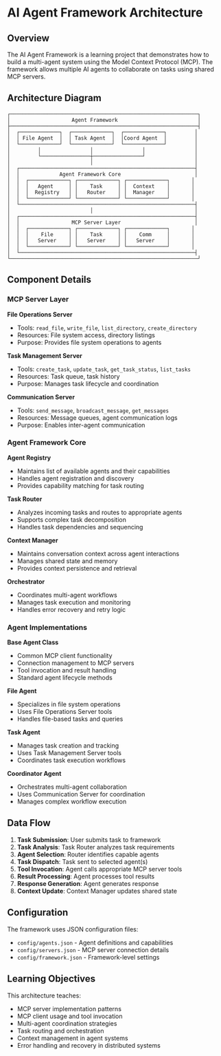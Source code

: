 # AI Agent Framework Architecture

## Overview

The AI Agent Framework is a learning project that demonstrates how to build a multi-agent system using the Model Context Protocol (MCP). The framework allows multiple AI agents to collaborate on tasks using shared MCP servers.

## Architecture Diagram

```
┌─────────────────────────────────────────────────────────────┐
│                    Agent Framework                          │
├─────────────────────────────────────────────────────────────┤
│  ┌─────────────┐  ┌─────────────┐  ┌─────────────┐         │
│  │ File Agent  │  │ Task Agent  │  │Coord Agent  │         │
│  └─────────────┘  └─────────────┘  └─────────────┘         │
│         │                │                │                │
│         └────────────────┼────────────────┘                │
│                          │                                 │
│  ┌─────────────────────────────────────────────────────────┤
│  │             Agent Framework Core                        │
│  │  ┌─────────────┐ ┌─────────────┐ ┌─────────────┐       │
│  │  │   Agent     │ │    Task     │ │  Context    │       │
│  │  │  Registry   │ │   Router    │ │  Manager    │       │
│  │  └─────────────┘ └─────────────┘ └─────────────┘       │
│  └─────────────────────────────────────────────────────────┤
│                          │                                 │
│  ┌─────────────────────────────────────────────────────────┤
│  │                 MCP Server Layer                        │
│  │  ┌─────────────┐ ┌─────────────┐ ┌─────────────┐       │
│  │  │    File     │ │    Task     │ │    Comm     │       │
│  │  │   Server    │ │   Server    │ │   Server    │       │
│  │  └─────────────┘ └─────────────┘ └─────────────┘       │
│  └─────────────────────────────────────────────────────────┤
└─────────────────────────────────────────────────────────────┘
```

## Component Details

### MCP Server Layer

**File Operations Server**
- Tools: `read_file`, `write_file`, `list_directory`, `create_directory`
- Resources: File system access, directory listings
- Purpose: Provides file system operations to agents

**Task Management Server**
- Tools: `create_task`, `update_task`, `get_task_status`, `list_tasks`
- Resources: Task queue, task history
- Purpose: Manages task lifecycle and coordination

**Communication Server**
- Tools: `send_message`, `broadcast_message`, `get_messages`
- Resources: Message queues, agent communication logs
- Purpose: Enables inter-agent communication

### Agent Framework Core

**Agent Registry**
- Maintains list of available agents and their capabilities
- Handles agent registration and discovery
- Provides capability matching for task routing

**Task Router**
- Analyzes incoming tasks and routes to appropriate agents
- Supports complex task decomposition
- Handles task dependencies and sequencing

**Context Manager**
- Maintains conversation context across agent interactions
- Manages shared state and memory
- Provides context persistence and retrieval

**Orchestrator**
- Coordinates multi-agent workflows
- Manages task execution and monitoring
- Handles error recovery and retry logic

### Agent Implementations

**Base Agent Class**
- Common MCP client functionality
- Connection management to MCP servers
- Tool invocation and result handling
- Standard agent lifecycle methods

**File Agent**
- Specializes in file system operations
- Uses File Operations Server tools
- Handles file-based tasks and queries

**Task Agent**
- Manages task creation and tracking
- Uses Task Management Server tools
- Coordinates task execution workflows

**Coordinator Agent**
- Orchestrates multi-agent collaboration
- Uses Communication Server for coordination
- Manages complex workflow execution

## Data Flow

1. **Task Submission**: User submits task to framework
2. **Task Analysis**: Task Router analyzes task requirements
3. **Agent Selection**: Router identifies capable agents
4. **Task Dispatch**: Task sent to selected agent(s)
5. **Tool Invocation**: Agent calls appropriate MCP server tools
6. **Result Processing**: Agent processes tool results
7. **Response Generation**: Agent generates response
8. **Context Update**: Context Manager updates shared state

## Configuration

The framework uses JSON configuration files:

- `config/agents.json` - Agent definitions and capabilities
- `config/servers.json` - MCP server connection details
- `config/framework.json` - Framework-level settings

## Learning Objectives

This architecture teaches:
- MCP server implementation patterns
- MCP client usage and tool invocation
- Multi-agent coordination strategies
- Task routing and orchestration
- Context management in agent systems
- Error handling and recovery in distributed systems